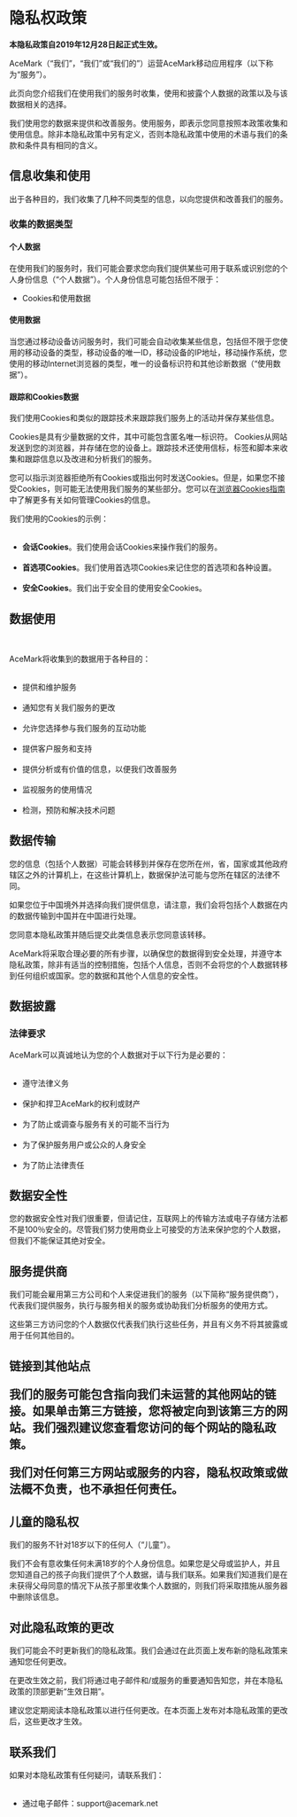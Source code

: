 <h1>隐私权政策</h1>

<p><b>本隐私政策自2019年12月28日起正式生效。</b></p>

<p> AceMark（“我们”，“我们”或“我们的”）运营AceMark移动应用程序（以下称为“服务”）。</p>

<p>此页向您介绍我们在使用我们的服务时收集，使用和披露个人数据的政策以及与该数据相关的选择。</p>

<p>我们使用您的数据来提供和改善服务。使用服务，即表示您同意按照本政策收集和使用信息。除非本隐私政策中另有定义，否则本隐私政策中使用的术语与我们的条款和条件具有相同的含义。</ p>


<h2>信息收集和使用</h2>

<p>出于各种目的，我们收集了几种不同类型的信息，以向您提供和改善我们的服务。</p>

<h3>收集的数据类型</h3>

<h4>个人数据</h4>

<p>在使用我们的服务时，我们可能会要求您向我们提供某些可用于联系或识别您的个人身份信息（“个人数据”）。个人身份信息可能包括但不限于：</p>

<ul>
<li>Cookies和使用数据</li>
</ul>

<h4>使用数据</h4>

<p>当您通过移动设备访问服务时，我们可能会自动收集某些信息，包括但不限于您使用的移动设备的类型，移动设备的唯一ID，移动设备的IP地址，移动操作系统，您使用的移动Internet浏览器的类型，唯一的设备标识符和其他诊断数据（“使用数据”）。</p>

<h4>跟踪和Cookies数据</h4>
<p>我们使用Cookies和类似的跟踪技术来跟踪我们服务上的活动并保存某些信息。</ p>
<p>Cookies是具有少量数据的文件，其中可能包含匿名唯一标识符。 Cookies从网站发送到您的浏览器，并存储在您的设备上。跟踪技术还使用信标，标签和脚本来收集和跟踪信息以及改进和分析我们的服务。</p>
<p>您可以指示浏览器拒绝所有Cookies或指出何时发送Cookies。但是，如果您不接受Cookies，则可能无法使用我们服务的某些部分。您可以在<a href="https://privacypolicies.com/blog/how-to-delete-cookies/">浏览器Cookies指南</a>中了解更多有关如何管理Cookies的信息。</p>
<p>我们使用的Cookies的示例：</p>
<ul>
    <li><strong>会话Cookies</strong>。我们使用会话Cookies来操作我们的服务。</li>
    <li><strong>首选项Cookies</strong>。我们使用首选项Cookies来记住您的首选项和各种设置。</li>
    <li><strong>安全Cookies</strong>。我们出于安全目的使用安全Cookies。</li>
</ul>

<h2>数据使用</h2>
    
<p>AceMark将收集到的数据用于各种目的：</p>
<ul>
    <li>提供和维护服务</li>
    <li>通知您有关我们服务的更改</li>
    <li>允许您选择参与我们服务的互动功能</li>
    <li>提供客户服务和支持</li>
    <li>提供分析或有价值的信息，以便我们改善服务</li>
    <li>监视服务的使用情况</li>
    <li>检测，预防和解决技术问题</li>
</ul>

<h2>数据传输</h2>
<p>您的信息（包括个人数据）可能会转移到并保存在您所在州，省，国家或其他政府辖区之外的计算机上，在这些计算机上，数据保护法可能与您所在辖区的法律不同。</p>
<p>如果您位于中国境外并选择向我们提供信息，请注意，我们会将包括个人数据在内的数据传输到中国并在中国进行处理。</p>
<p>您同意本隐私政策并随后提交此类信息表示您同意该转移。</p>
<p>AceMark将采取合理必要的所有步骤，以确保您的数据得到安全处理，并遵守本隐私政策，除非有适当的控制措施，包括个人信息，否则不会将您的个人数据转移到任何组织或国家。您的数据和其他个人信息的安全性。</p>

<h2>数据披露</h2>

<h3>法律要求</h3>
<p>AceMark可以真诚地认为您的个人数据对于以下行为是必要的：</p>
<ul>
    <li>遵守法律义务</li>
    <li>保护和捍卫AceMark的权利或财产</li>
    <li>为了防止或调查与服务有关的可能不当行为</li>
    <li>为了保护服务用户或公众的人身安全</li>
    <li>为了防止法律责任</li>
</ul>

<h2>数据安全性</h2>
<p>您的数据安全性对我们很重要，但请记住，互联网上的传输方法或电子存储方法都不是100％安全的。尽管我们努力使用商业上可接受的方法来保护您的个人数据，但我们不能保证其绝对安全。</p>

<h2>服务提供商</h2>
<p>我们可能会雇用第三方公司和个人来促进我们的服务（以下简称“服务提供商”），代表我们提供服务，执行与服务相关的服务或协助我们分析服务的使用方式。</p>
<p>这些第三方访问您的个人数据仅代表我们执行这些任务，并且有义务不将其披露或用于任何其他目的。</p>



<h2>链接到其他站点</ h2>
<p>我们的服务可能包含指向我们未运营的其他网站的链接。如果单击第三方链接，您将被定向到该第三方的网站。我们强烈建议您查看您访问的每个网站的隐私政策。</p>
<p>我们对任何第三方网站或服务的内容，隐私权政策或做法概不负责，也不承担任何责任。</p>


<h2>儿童的隐私权</h2>
<p>我们的服务不针对18岁以下的任何人（“儿童”）。</p>
<p>我们不会有意收集任何未满18岁的个人身份信息。如果您是父母或监护人，并且您知道自己的孩子向我们提供了个人数据，请与我们联系。如果我们知道我们是在未获得父母同意的情况下从孩子那里收集个人数据的，则我们将采取措施从服务器中删除该信息。</p>


<h2>对此隐私政策的更改</h2>
<p>我们可能会不时更新我们的隐私政策。我们会通过在此页面上发布新的隐私政策来通知您任何更改。</p>
<p>在更改生效之前，我们将通过电子邮件和/或服务的重要通知告知您，并在本隐私政策的顶部更新“生效日期”。</p>
<p>建议您定期阅读本隐私政策以进行任何更改。在本页面上发布对本隐私政策的更改后，这些更改才生效。</p>


<h2>联系我们</h2>
<p>如果对本隐私政策有任何疑问，请联系我们：</p>
<ul>
 <li>通过电子邮件：support@acemark.net</li>
</ul>
